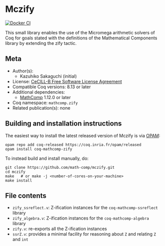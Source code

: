 <!---
This file was generated from `meta.yml`, please do not edit manually.
Follow the instructions on https://github.com/coq-community/templates to regenerate.
--->
# Mczify

[![Docker CI][docker-action-shield]][docker-action-link]

[docker-action-shield]: https://github.com/math-comp/mczify/workflows/Docker%20CI/badge.svg?branch=master
[docker-action-link]: https://github.com/math-comp/mczify/actions?query=workflow:"Docker%20CI"




This small library enables the use of the Micromega arithmetic solvers of Coq
for goals stated with the definitions of the Mathematical Components library
by extending the zify tactic.

## Meta

- Author(s):
  - Kazuhiko Sakaguchi (initial)
- License: [CeCILL-B Free Software License Agreement](CeCILL-B)
- Compatible Coq versions: 8.13 or later
- Additional dependencies:
  - [MathComp](https://math-comp.github.io) 1.12.0 or later
- Coq namespace: `mathcomp.zify`
- Related publication(s): none

## Building and installation instructions

The easiest way to install the latest released version of Mczify
is via [OPAM](https://opam.ocaml.org/doc/Install.html):

```shell
opam repo add coq-released https://coq.inria.fr/opam/released
opam install coq-mathcomp-zify
```

To instead build and install manually, do:

``` shell
git clone https://github.com/math-comp/mczify.git
cd mczify
make   # or make -j <number-of-cores-on-your-machine> 
make install
```


## File contents

- `zify_ssreflect.v`: Z-ification instances for the `coq-mathcomp-ssreflect`
  library
- `zify_algebra.v`: Z-ification instances for the `coq-mathcomp-algebra`
  library
- `zify.v`: re-exports all the Z-ification instances
- `ssrZ.v`: provides a minimal facility for reasoning about `Z` and relating
  `Z` and `int`

